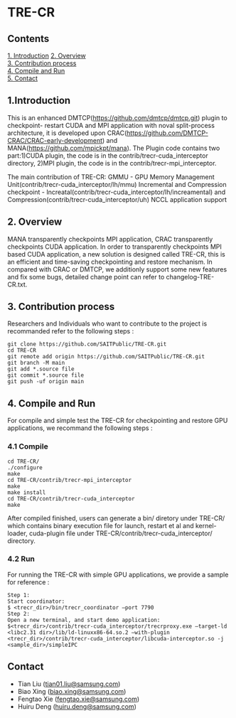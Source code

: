 # TRE-CR

## Contents

  [1. Introduction](#1-introduction)
  [2. Overview](#1-overview)  
  [3. Contribution process](#2-contribution-process)  
  [4. Compile and Run](#3-compile-and-run)  
  [5. Contact](#4-contact)

## 1.Introduction
 
This is an enhanced DMTCP(https://github.com/dmtcp/dmtcp.git) plugin to checkpoint- restart CUDA and MPI application with noval split-process architecture, it is developed upon CRAC(https://github.com/DMTCP-CRAC/CRAC-early-development) and MANA(https://github.com/mpickpt/mana). The Plugin code contains two part:1)CUDA plugin, the code is in the contrib/trecr-cuda_interceptor directory, 2)MPI plugin, the code is in the contrib/trecr-mpi_interceptor. 

The main contribution of TRE-CR:
GMMU - GPU Memory Management Unit(contrib/trecr-cuda_interceptor/lh/mmu)
Incremental and Compression checkpoint - Increatal(contrib/trecr-cuda_interceptor/lh/increamental) and Compression(contrib/trecr-cuda_interceptor/uh)
NCCL application support

## 2. Overview

MANA transparently checkpoints MPI application, CRAC transparently checkpoints CUDA application. In order to transparently checkpoints MPI based CUDA application, a new solution is designed called TRE-CR, this 
is an efficient and time-saving checkpointing and restore mechanism. In compared with CRAC or DMTCP, we additionly support some new features and fix some bugs, detailed change point can refer to changelog-TRE-CR.txt.

## 3. Contribution process

Researchers and Individuals who want to contribute to the project is recommanded refer to the following steps : 

```
git clone https://github.com/SAITPublic/TRE-CR.git
cd TRE-CR
git remote add origin https://github.com/SAITPublic/TRE-CR.git
git branch -M main
git add *.source file
git commit *.source file
git push -uf origin main
```

## 4. Compile and Run

For compile and simple test the TRE-CR for checkpointing and restore GPU applications, we recommand the following steps : 

### 4.1 Compile

```
cd TRE-CR/
./configure
make
cd TRE-CR/contrib/trecr-mpi_interceptor
make
make install
cd TRE-CR/contrib/trecr-cuda_interceptor
make
```

After compiled finished, users can generate a bin/ diretory under TRE-CR/ which contains binary execution file for launch, restart et al and kernel-loader, cuda-plugin file under TRE-CR/contrib/trecr-cuda_interceptor/ directory.

### 4.2 Run

For running the TRE-CR with simple GPU applications, we provide a sample for reference : 

```
Step 1:
Start coordinator:
$ <trecr_dir>/bin/trecr_coordinator –port 7790
Step 2:
Open a new terminal, and start demo application:
$<trecr_dir>/contrib/trecr-cuda_interceptor/trecrproxy.exe –target-ld <libc2.31 dir>/lib/ld-linuxx86-64.so.2 –with-plugin <trecr_dir>/contrib/trecr-cuda_interceptor/libcuda-interceptor.so -j <sample_dir>/simpleIPC
```

## Contact

* Tian Liu (tian01.liu@samsung.com)
* Biao Xing (biao.xing@samsung.com)
* Fengtao Xie (fengtao.xie@samsung.com)
* Huiru Deng (huiru.deng@samsung.com)

